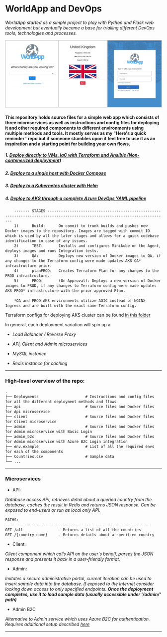 #  WorldApp and DevOps

*WorldApp started as a simple project to play with Python and Flask web development but eventually became a base for trialling different DevOps tools, technologies and processes.*

![Alt text](https://github.com/pkrakowski/WorldApp/blob/main/demo.JPG?raw=true "Title")


#### This repository holds source files for a simple web app which consists of three microservices as well as instructions and config files for deploying it and other required components to different environments using multiple methods and tools. It mostly serves as my "Here's a quick reminder" repo but if someone stumbles upon it feel free to use it as an inspiration and a starting point for building your own flows.

##### 1. [Deploy directly to VMs. IaC with Terraform and Ansible (Non-contenerized deployment)](https://github.com/pkrakowski/WorldApp/tree/main/Deployments/VMs/direct)

##### 2. [Deploy to a single host with Docker Compose](https://github.com/pkrakowski/WorldApp/tree/main/Deployments/Compose)

##### 3. [Deploy to a Kubernetes cluster with Helm](https://github.com/pkrakowski/WorldApp/tree/main/Deployments/Kubernetes)

##### 4. [Deploy to AKS through a complete Azure DevOps YAML pipeline](https://github.com/pkrakowski/WorldApp/blob/main/aks-azure-pipeline.yml)


```
    ------- STAGES ----------------------------------------------------------------------------------------------------------------------------
    1)      Build:      On commit to trunk builds and pushes new Docker images to the repository. Images are tagged with commit ID which is used by all the later stages and allows for a quick codebase identification in case of any issues.
    2)      TEST:       Installs and configures Minikube on the Agent, deploys images and runs Integration tests.
    3)      QA:         Deploys new version of Docker images to QA, if any changes to the Terraform config were made updates AKS QA* infrastructure prior.
    4)      planPROD:   Creates Terraform Plan for any changes to the PROD infrastructure.
    5)      PROD:       (On Approval): Deploys a new version of Docker images to PROD, if any changes to Terraform config were made updates AKS PROD* infrastructure with the prior approved Plan.

    *QA and PROD AKS environments utilize AGIC instead of NGINX Ingress and are built with the exact same Terraform config.
```
Terraform configs for deploying AKS cluster can be found [in this folder](https://github.com/pkrakowski/WorldApp/tree/main/Deployments/TerraformAKS)

In general, each deployment variation will spin up a

- *Load Balancer / Reverse Proxy*

- *API, Client and Admin microservices*

- *MySQL instance*

- *Redis instance for caching*

___
### High-level overview of the repo:

    .
    ├── Deployments                     # Instructions and config files for all the different deployment methods and flows
    ├── api                             # Source files and Docker files for Api microservice
    ├── client                          # Source files and Docker files for Client microservice
    ├── admin                           # Source files and Docker files for Admin microservice with Basic Login
    ├── admin_b2c                       # Source files and Docker files for Admin microservice with Azure B2C Login integration
    ├── env.example                     # List of all the required envs for each of the components
    ├── Countries.csv                   # Sample data
    └── ...
___
### Microservices

- API:

*Database access API, retrieves detail about a queried country from the database, caches the result in Redis and returns JSON response. Can be exposed to end-users or run as local only API.*

    PATHS:
    -----------------------------------------------------------------
    GET /all                - Returns a list of all the countries
    GET /{country_name}     - Returns details about a specified country

- Client:

*Client component which calls API on the user's behalf, parses the JSON response and presents it back in a user-friendly format.*

- Admin:

*Imitates a secure administrative portal, current iteration can be used to insert sample data into the database. If exposed to the Internet consider locking down access to only specified endpoints.* **_Once the deployment completes, use it to load sample data (usually accessible under '/admin/' path)_**

- Admin B2C

*Alternative to Admin service which uses Azure B2C for authentication. Requires additional setup described [here](https://github.com/pkrakowski/WorldApp/blob/main/admin_b2c/README.md)*

___

